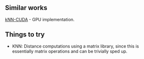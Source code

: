 Similar works
-------------
[kNN-CUDA](git@github.com:fab4100/dphpc-project.git) - GPU implementation.

Things to try
-------------
- KNN: Distance computations using a matrix library, since this is essentially matrix operations and can be trivially sped up.
